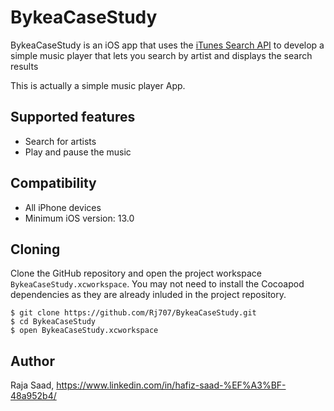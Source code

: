 # BykeaCaseStudy

BykeaCaseStudy is an iOS app that uses the [iTunes Search API](https://affiliate.itunes.apple.com/resources/documentation/itunes-store-web-service-search-api) to develop a simple music player that lets you search by artist and displays the search results 

This is actually a simple music player App.

## Supported features

* Search for artists 
* Play and pause the music
 
## Compatibility
 
 * All iPhone devices
 * Minimum iOS version: 13.0
 
## Cloning

Clone the GitHub repository and open the project workspace `BykeaCaseStudy.xcworkspace`. You may not need to install the Cocoapod dependencies as they are already inluded in the project repository.

```
$ git clone https://github.com/Rj707/BykeaCaseStudy.git
$ cd BykeaCaseStudy
$ open BykeaCaseStudy.xcworkspace
```

## Author
Raja Saad, https://www.linkedin.com/in/hafiz-saad-%EF%A3%BF-48a952b4/
